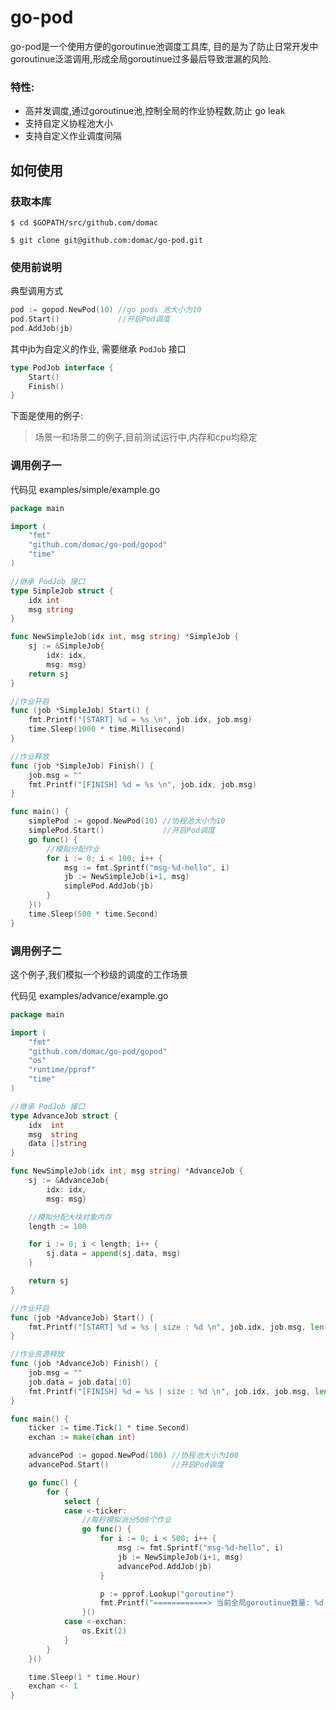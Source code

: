 go-pod
=========

go-pod是一个使用方便的goroutinue池调度工具库, 目的是为了防止日常开发中goroutinue泛滥调用,形成全局goroutinue过多最后导致泄漏的风险.

### 特性:

- 高并发调度,通过goroutinue池,控制全局的作业协程数,防止 go leak
- 支持自定义协程池大小
- 支持自定义作业调度间隔

## 如何使用

### 获取本库

```
$ cd $GOPATH/src/github.com/domac

$ git clone git@github.com:domac/go-pod.git
```

### 使用前说明

典型调用方式

```go
pod := gopod.NewPod(10) //go pods 池大小为10
pod.Start()             //开启Pod调度
pod.AddJob(jb)
```

其中jb为自定义的作业, 需要继承 `PodJob` 接口

```go
type PodJob interface {
	Start()
	Finish()
}
```

下面是使用的例子:

> 场景一和场景二的例子,目前测试运行中,内存和cpu均稳定

### 调用例子一

代码见 examples/simple/example.go


```go
package main

import (
	"fmt"
	"github.com/domac/go-pod/gopod"
	"time"
)

//继承 PodJob 接口
type SimpleJob struct {
	idx int
	msg string
}

func NewSimpleJob(idx int, msg string) *SimpleJob {
	sj := &SimpleJob{
		idx: idx,
		msg: msg}
	return sj
}

//作业开启
func (job *SimpleJob) Start() {
	fmt.Printf("[START] %d = %s \n", job.idx, job.msg)
	time.Sleep(1000 * time.Millisecond)
}

//作业释放
func (job *SimpleJob) Finish() {
	job.msg = ""
	fmt.Printf("[FINISH] %d = %s \n", job.idx, job.msg)
}

func main() {
	simplePod := gopod.NewPod(10) //协程池大小为10
	simplePod.Start()             //开启Pod调度
	go func() {
		//模拟分配作业
		for i := 0; i < 100; i++ {
			msg := fmt.Sprintf("msg-%d-hello", i)
			jb := NewSimpleJob(i+1, msg)
			simplePod.AddJob(jb)
		}
	}()
	time.Sleep(500 * time.Second)
}

```


### 调用例子二

这个例子,我们模拟一个秒级的调度的工作场景

代码见 examples/advance/example.go

```go
package main

import (
	"fmt"
	"github.com/domac/go-pod/gopod"
	"os"
	"runtime/pprof"
	"time"
)

//继承 PodJob 接口
type AdvanceJob struct {
	idx  int
	msg  string
	data []string
}

func NewSimpleJob(idx int, msg string) *AdvanceJob {
	sj := &AdvanceJob{
		idx: idx,
		msg: msg}

	//模拟分配大块对象内存
	length := 100

	for i := 0; i < length; i++ {
		sj.data = append(sj.data, msg)
	}

	return sj
}

//作业开启
func (job *AdvanceJob) Start() {
	fmt.Printf("[START] %d = %s | size : %d \n", job.idx, job.msg, len(job.data))
}

//作业资源释放
func (job *AdvanceJob) Finish() {
	job.msg = ""
	job.data = job.data[:0]
	fmt.Printf("[FINISH] %d = %s | size : %d \n", job.idx, job.msg, len(job.data))
}

func main() {
	ticker := time.Tick(1 * time.Second)
	exchan := make(chan int)

	advancePod := gopod.NewPod(100) //协程池大小为100
	advancePod.Start()              //开启Pod调度

	go func() {
		for {
			select {
			case <-ticker:
				//每秒模拟派分500个作业
				go func() {
					for i := 0; i < 500; i++ {
						msg := fmt.Sprintf("msg-%d-hello", i)
						jb := NewSimpleJob(i+1, msg)
						advancePod.AddJob(jb)
					}

					p := pprof.Lookup("goroutine")
					fmt.Printf("============> 当前全局goroutinue数量: %d \n", p.Count())
				}()
			case <-exchan:
				os.Exit(2)
			}
		}
	}()

	time.Sleep(1 * time.Hour)
	exchan <- 1
}

```
